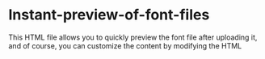 # Instant-preview-of-font-files
This HTML file allows you to quickly preview the font file after uploading it, and of course, you can customize the content by modifying the HTML

